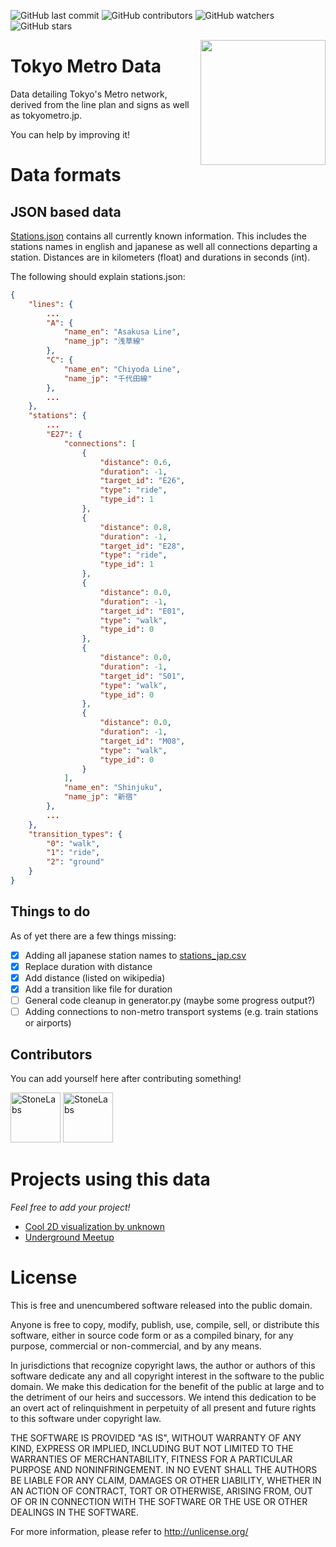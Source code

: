 <img alt="GitHub last commit" src="https://img.shields.io/github/last-commit/jugendhackt/tokyo-metro-data?style=flat-square"> <img alt="GitHub contributors" src="https://img.shields.io/github/contributors/jugendhackt/tokyo-metro-data?style=flat-square"> <img alt="GitHub watchers" src="https://img.shields.io/github/watchers/jugendhackt/tokyo-metro-data?style=flat-square"> <img alt="GitHub stars" src="https://img.shields.io/github/stars/jugendhackt/tokyo-metro-data?style=flat-square">

<img src="https://upload.wikimedia.org/wikipedia/commons/thumb/9/90/Tokyo_Metro_2_logo.svg/1200px-Tokyo_Metro_2_logo.svg.png" align="right" width="200" />

# Tokyo Metro Data

Data detailing Tokyo's Metro network, derived from the line plan and signs as well as tokyometro.jp.

You can help by improving it!

# Data formats

## JSON based data
[Stations.json](stations.json) contains all currently known information. This includes the stations names in english and japanese as well all connections departing a station. Distances are in kilometers (float) and durations in seconds (int).

The following should explain stations.json:
```json
{
    "lines": {
        ...
        "A": {
            "name_en": "Asakusa Line",
            "name_jp": "浅草線"
        },
        "C": {
            "name_en": "Chiyoda Line",
            "name_jp": "千代田線"
        },
        ...
    },
    "stations": {
        ...
        "E27": {
            "connections": [
                {
                    "distance": 0.6,
                    "duration": -1,
                    "target_id": "E26",
                    "type": "ride",
                    "type_id": 1
                },
                {
                    "distance": 0.8,
                    "duration": -1,
                    "target_id": "E28",
                    "type": "ride",
                    "type_id": 1
                },
                {
                    "distance": 0.0,
                    "duration": -1,
                    "target_id": "E01",
                    "type": "walk",
                    "type_id": 0
                },
                {
                    "distance": 0.0,
                    "duration": -1,
                    "target_id": "S01",
                    "type": "walk",
                    "type_id": 0
                },
                {
                    "distance": 0.0,
                    "duration": -1,
                    "target_id": "M08",
                    "type": "walk",
                    "type_id": 0
                }
            ],
            "name_en": "Shinjuku",
            "name_jp": "新宿"
        },
        ...
    },
    "transition_types": {
        "0": "walk",
        "1": "ride",
        "2": "ground"
    }
}
```

## Things to do

As of yet there are a few things missing:

- [x] Adding all japanese station names to [stations_jap.csv](data/stations_jap.csv)
- [x] Replace duration with distance
- [x] Add distance (listed on wikipedia)
- [x] Add a transition like file for duration
- [ ] General code cleanup in generator.py (maybe some progress output?)
- [ ] Adding connections to non-metro transport systems (e.g. train stations or airports)

## Contributors

You can add yourself here after contributing something!

<a href="https://github.com/StoneLabs"><img src="https://github.com/StoneLabs.png" title="StoneLabs" width="80" height="80"></a>
<a href="https://github.com/sternenseemann"><img src="https://github.com/sternenseemann.png" title="StoneLabs" width="80" height="80"></a>

# Projects using this data
*Feel free to add your project!*

* [Cool 2D visualization by unknown](https://doc.linkurio.us/ogma/latest/resources/import-json-custom.html)
* [Underground Meetup](https://github.com/Jugendhackt/undergroundmeetup/)

# License

This is free and unencumbered software released into the public domain.

Anyone is free to copy, modify, publish, use, compile, sell, or
distribute this software, either in source code form or as a compiled
binary, for any purpose, commercial or non-commercial, and by any
means.

In jurisdictions that recognize copyright laws, the author or authors
of this software dedicate any and all copyright interest in the
software to the public domain. We make this dedication for the benefit
of the public at large and to the detriment of our heirs and
successors. We intend this dedication to be an overt act of
relinquishment in perpetuity of all present and future rights to this
software under copyright law.

THE SOFTWARE IS PROVIDED "AS IS", WITHOUT WARRANTY OF ANY KIND,
EXPRESS OR IMPLIED, INCLUDING BUT NOT LIMITED TO THE WARRANTIES OF
MERCHANTABILITY, FITNESS FOR A PARTICULAR PURPOSE AND NONINFRINGEMENT.
IN NO EVENT SHALL THE AUTHORS BE LIABLE FOR ANY CLAIM, DAMAGES OR
OTHER LIABILITY, WHETHER IN AN ACTION OF CONTRACT, TORT OR OTHERWISE,
ARISING FROM, OUT OF OR IN CONNECTION WITH THE SOFTWARE OR THE USE OR
OTHER DEALINGS IN THE SOFTWARE.

For more information, please refer to <http://unlicense.org/>

